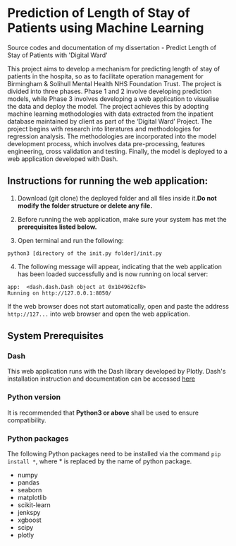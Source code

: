 # Prediction of Length of Stay of Patients using Machine Learning
Source codes and documentation of my dissertation - Predict Length of Stay of Patients with 'Digital Ward'

This project aims to develop a mechanism for predicting length of stay of patients in the hospita, so as to facilitate operation management for Birmingham & Solihull Mental Health NHS Foundation Trust. The project is divided into three phases. Phase 1 and 2 involve developing prediction models, while Phase 3 involves developing a web application to visualise the data and deploy the model.
The project achieves this by adopting machine learning methodologies with data extracted from the inpatient database maintained by client as part of the ‘Digital Ward’ Project. The project begins with research into literatures and methodologies for regression analysis. The methodologies are incorporated into the model development process, which involves data pre-processing, features engineering, cross validation and testing. Finally, the model is deployed to a web application developed with Dash.

## Instructions for running the web application:
1. Download (git clone) the deployed folder and all files inside it.**Do not modify the folder structure or delete any file.**

2. Before running the web application, make sure your system has met the **prerequisites listed below.**

3. Open terminal and run the following:
```
python3 [directory of the init.py folder]/init.py
```

4. The following message will appear, indicating that the web application has been loaded successfully and is now running on local server:
```
app:  <dash.dash.Dash object at 0x104962cf8>
Running on http://127.0.0.1:8050/
```

If the web browser does not start automatically, open and paste the address `http://127...` into web browser and open the web application.

## System Prerequisites
### Dash
This web application runs with the Dash library developed by Plotly. Dash's installation instruction and documentation can be accessed [here](https://dash.plot.ly/installation)

### Python version
It is recommended that **Python3 or above** shall be used to ensure compatibility.

### Python packages
The following Python packages need to be installed via the command `pip install *`, where * is replaced by the name of python package.

- numpy<br/>
- pandas<br/>
- seaborn<br/>
- matplotlib<br/>
- scikit-learn<br/>
- jenkspy<br/>
- xgboost<br/>
- scipy<br/>
- plotly<br/>






